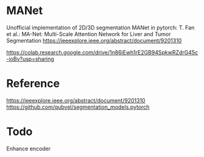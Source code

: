 # MANet
Unofficial implementation of 2D/3D segmentation MANet in pytorch: 
T. Fan et al.: MA-Net: Multi-Scale Attention Network for Liver and Tumor Segmentation
https://ieeexplore.ieee.org/abstract/document/9201310

https://colab.research.google.com/drive/1n86iEwh1rE2GB94SpkwRZdrG45c-ioBv?usp=sharing


# Reference
https://ieeexplore.ieee.org/abstract/document/9201310
https://github.com/qubvel/segmentation_models.pytorch

# Todo
Enhance encoder
